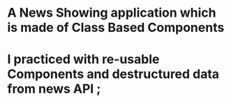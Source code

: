 # A News Showing application which is made of Class Based Components 
# I practiced with re-usable Components and destructured data from news API ;
